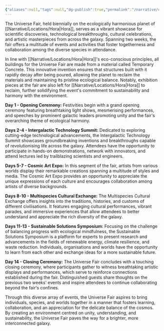 ```yaml
---
{"aliases":null,"tags":null,"dg-publish":true,"permalink":"/narrative/concepts/society/the-universe-fair/","dgPassFrontmatter":true}
---
```


The Universe Fair, held biennially on the ecologically harmonious planet of [[Narrative/Locations/Hora\|Hora]], serves as a vibrant showcase for scientific discoveries, technological breakthroughs, cultural celebrations, and artistic masterpieces from across the galaxy. Spanning two weeks, the fair offers a multitude of events and activities that foster togetherness and collaboration among the diverse species in attendance.

In line with [[Narrative/Locations/Hora\|Hora]]'s eco-conscious principles, all buildings for the Universe Fair are made from a material called Temporary Concrete. This innovative invention ensures that structures built with it rapidly decay after being poured, allowing the planet to reclaim the materials and maintaining its pristine ecological balance. Notably, exhibition pieces at the fair are also left for [[Narrative/Locations/Hora\|Hora]] to reclaim, further solidifying the event's commitment to sustainability and harmony with the environment.

**Day 1 - Opening Ceremony:**
Festivities begin with a grand opening ceremony featuring breathtaking light shows, mesmerising performances, and speeches by prominent galactic leaders promoting unity and the fair's overarching theme of ecological harmony.

**Days 2-4 - Intergalactic Technology Summit:**
Dedicated to exploring cutting-edge technological advancements, the Intergalactic Technology Summit showcases groundbreaking inventions and breakthroughs capable of revolutionising life across the galaxy. Attendees have the opportunity to participate in hands-on demonstrations, network with innovators, and attend lectures led by trailblazing scientists and engineers.

**Days 5-7 - Cosmic Art Expo:**
In this segment of the fair, artists from various worlds display their remarkable creations spanning a multitude of styles and media. The Cosmic Art Expo provides an opportunity to appreciate the unique expressions of each culture and encourages collaboration among artists of diverse backgrounds.

**Days 8-10 - Multispecies Cultural Exchange:**
The Multispecies Cultural Exchange offers insights into the traditions, histories, and customs of different civilisations. It features engaging cultural performances, vibrant parades, and immersive experiences that allow attendees to better understand and appreciate the rich diversity of the galaxy.

**Days 11-13 - Sustainable Solutions Symposium:**
Focusing on the challenge of balancing progress with ecological mindfulness, the Sustainable Solutions Symposium is a platform for experts to present research and advancements in the fields of renewable energy, climate resilience, and waste reduction. Individuals, organisations and worlds have the opportunity to learn from each other and exchange ideas for a more sustainable future.

**Day 14 - Closing Ceremony:**
The Universe Fair concludes with a touching closing ceremony, where participants gather to witness breathtaking artistic displays and performances, which serve to reinforce connections established during the fair. Distinguished guests share thoughts on the previous two weeks' events and inspire attendees to continue collaborating beyond the fair's confines.

Through this diverse array of events, the Universe Fair aspires to bring individuals, species, and worlds together in a manner that fosters learning, collaboration, and an appreciation for the delicate balance of the cosmos. By creating an environment centred on unity, understanding, and sustainability, the Universe Fair paves the way for a brighter, more interconnected galaxy.